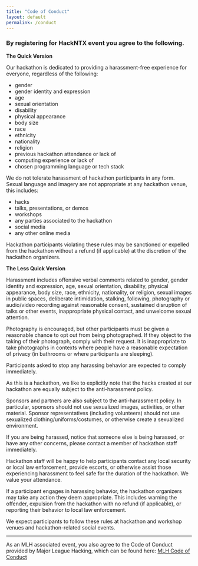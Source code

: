 ```yaml
---
title: "Code of Conduct"
layout: default
permalink: /conduct
---
```


### By registering for HackNTX event you agree to the following.



**The Quick Version**

Our hackathon is dedicated to providing a harassment-free experience for everyone, regardless of the following:

*   gender
*   gender identity and expression
*   age
*   sexual orientation
*   disability
*   physical appearance
*   body size
*   race
*   ethnicity
*   nationality
*   religion
*   previous hackathon attendance or lack of
*   computing experience or lack of
*   chosen programming language or tech stack

We do not tolerate harassment of hackathon participants in any form. Sexual language and imagery are not appropriate at any hackathon venue, this includes:

*   hacks
*   talks, presentations, or demos
*   workshops
*   any parties associated to the hackathon
*   social media
*   any other online media

Hackathon participants violating these rules may be sanctioned or expelled from the hackathon without a refund (if applicable) at the discretion of the hackathon organizers.

**The Less Quick Version**

Harassment includes offensive verbal comments related to gender, gender identity and expression, age, sexual orientation, disability, physical appearance, body size, race, ethnicity, nationality, or religion, sexual images in public spaces, deliberate intimidation, stalking, following, photography or audio/video recording against reasonable consent, sustained disruption of talks or other events, inappropriate physical contact, and unwelcome sexual attention.

Photography is encouraged, but other participants must be given a reasonable chance to opt out from being photographed. If they object to the taking of their photograph, comply with their request. It is inappropriate to take photographs in contexts where people have a reasonable expectation of privacy (in bathrooms or where participants are sleeping).

Participants asked to stop any harassing behavior are expected to comply immediately.

As this is a hackathon, we like to explicitly note that the hacks created at our hackathon are equally subject to the anti-harassment policy.

Sponsors and partners are also subject to the anti-harassment policy. In particular, sponsors should not use sexualized images, activities, or other material. Sponsor representatives (including volunteers) should not use sexualized clothing/uniforms/costumes, or otherwise create a sexualized environment.

If you are being harassed, notice that someone else is being harassed, or have any other concerns, please contact a member of hackathon staff immediately.

Hackathon staff will be happy to help participants contact any local security or local law enforcement, provide escorts, or otherwise assist those experiencing harassment to feel safe for the duration of the hackathon. We value your attendance.

If a participant engages in harassing behavior, the hackathon organizers may take any action they deem appropriate. This includes warning the offender, expulsion from the hackathon with no refund (if applicable), or reporting their behavior to local law enforcement.

We expect participants to follow these rules at hackathon and workshop venues and hackathon-related social events.

<hr>

As an MLH associated event, you also agree to the Code of Conduct provided by Major League Hacking, which can be found here: <a href="https://static.mlh.io/docs/mlh-code-of-conduct.pdf" target="_blank">MLH Code of Conduct</a>